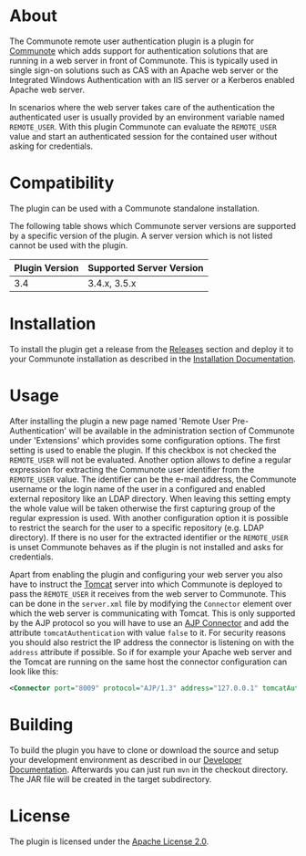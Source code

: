 # About
The Communote remote user authentication plugin is a plugin for [Communote](https://github.com/Communote/communote-server) which adds support 
for authentication solutions that are running in a web server in front of Communote. This is typically used in single sign-on solutions such as 
CAS with an Apache web server or the Integrated Windows Authentication with an IIS server or a Kerberos enabled Apache web server.

In scenarios where the web server takes care of the authentication the authenticated user is usually provided by an environment variable named 
```REMOTE_USER```. With this plugin Communote can evaluate the ```REMOTE_USER``` value and start an authenticated session for the contained 
user without asking for credentials.

# Compatibility
The plugin can be used with a Communote standalone installation.

The following table shows which Communote server versions are supported by a specific version of the plugin. A server version which 
is not listed cannot be used with the plugin.

| Plugin Version  | Supported Server Version |
| ------------- | ------------- |
| 3.4  | 3.4.x, 3.5.x  |

# Installation
To install the plugin get a release from the [Releases](https://github.com/Communote/communote-plugin-remote-user-authentication/releases) 
section and deploy it to your Communote installation as described in the 
[Installation Documentation](http://communote.github.io/doc/install_extensions.html).

# Usage
After installing the plugin a new page named 'Remote User Pre-Authentication' will be available in the administration section of Communote 
under 'Extensions' which provides some configuration options. The first setting is used to enable the plugin. If this checkbox is not checked 
the ```REMOTE_USER``` will not be evaluated. Another option allows to define a regular expression for extracting the Communote user identifier 
from the ```REMOTE_USER``` value. The identifier can be the e-mail address, the Communote username or the login name of the user in a 
configured and enabled external repository like an LDAP directory. When leaving this setting empty the whole value will be taken otherwise the 
first capturing group of the regular expression is used. With another configuration option it is possible to restrict the search for the user 
to a specific repository (e.g. LDAP directory). If there is no user for the extracted identifier or the ```REMOTE_USER``` is unset Communote 
behaves as if the plugin is not installed and asks for credentials.

Apart from enabling the plugin and configuring your web server you also have to instruct the [Tomcat](http://tomcat.apache.org/) server 
into which Communote is deployed to pass the ```REMOTE_USER``` it receives from the web server to Communote. This can be done in the 
```server.xml``` file by modifying the ```Connector``` element over which the web server is communicating with Tomcat. This is only 
supported by the AJP protocol so you will have to use an [AJP Connector](https://tomcat.apache.org/tomcat-8.0-doc/config/ajp.html) and 
add the attribute ```tomcatAuthentication``` with value ```false``` to it. For security reasons you should also restrict the IP address 
the connector is listening on with the ```address``` attribute if possible. So if for example your Apache web server 
and the Tomcat are running on the same host the connector configuration can look like this:
 
```xml
<Connector port="8009" protocol="AJP/1.3" address="127.0.0.1" tomcatAuthentication="false" />
```

# Building
To build the plugin you have to clone or download the source and setup your development environment as described in our 
[Developer Documentation](http://communote.github.io/doc/dev_preparation.html). Afterwards you can just run ```mvn``` in the checkout 
directory. The JAR file will be created in the target subdirectory.

# License
The plugin is licensed under the [Apache License 2.0](http://www.apache.org/licenses/LICENSE-2.0).

